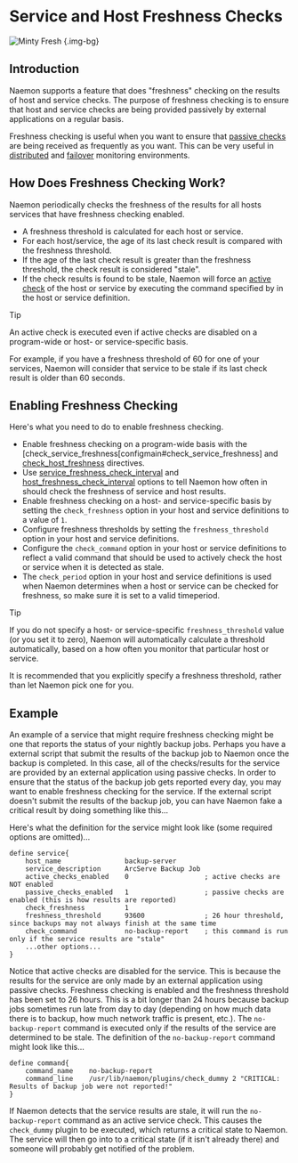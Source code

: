 # Service and Host Freshness Checks

![Minty Fresh](/images/usersguide/svg/freshness.svg) {.img-bg}


## Introduction

Naemon supports a feature that does "freshness" checking on the results of host and service checks.  The purpose of freshness checking is to ensure that host and service checks are being provided passively by external applications on a regular basis.

Freshness checking is useful when you want to ensure that [passive checks](passivechecks) are being received as frequently as you want.  This can be very useful in [distributed](distributed) and [failover](redundancy) monitoring environments.


## How Does Freshness Checking Work?

Naemon periodically checks the freshness of the results for all hosts services that have freshness checking enabled.


- A freshness threshold is calculated for each host or service.
- For each host/service, the age of its last check result is compared with the freshness threshold.
- If the age of the last check result is greater than the freshness threshold, the check result is considered "stale".
- If the check results is found to be stale, Naemon will force an [active check](activechecks) of the host or service by executing the command specified by in the host or service definition.


> [!TIP]
> An active check is executed even if active checks are disabled on a program-wide or host- or service-specific basis.

For example, if you have a freshness threshold of 60 for one of your services, Naemon will consider that service to be stale if its last check result is older than 60 seconds.

## Enabling Freshness Checking

Here's what you need to do to enable freshness checking.


- Enable freshness checking on a program-wide basis with the [check_service_freshness[configmain#check_service_freshness] and [check_host_freshness](configmain#check_host_freshness) directives.
- Use [service_freshness_check_interval](configmain#service_freshness_check_interval) and [host_freshness_check_interval](configmain#host_freshness_check_interval) options to tell Naemon how often in should check the freshness of service and host results.
- Enable freshness checking on a host- and service-specific basis by setting the `check_freshness` option in your host and service definitions to a value of `1`.
- Configure freshness thresholds by setting the `freshness_threshold` option in your host and service definitions.
- Configure the `check_command` option in your host or service definitions to reflect a valid command that should be used to actively check the host or service when it is detected as stale.
- The `check_period` option in your host and service definitions is used when Naemon determines when a host or service can be checked for freshness, so make sure it is set to a valid timeperiod.


> [!TIP]
> If you do not specify a host- or service-specific `freshness_threshold` value (or you set it to zero), Naemon will automatically calculate a threshold automatically, based on a how often you monitor that particular host or service.

It is recommended that you explicitly specify a freshness threshold, rather than let Naemon pick one for you.

## Example

An example of a service that might require freshness checking might be one that reports the status of your nightly backup jobs.  Perhaps you have a external script that submit the results of the backup job to Naemon once the backup is completed.  In this case, all of the checks/results for the service are provided by an external application using passive checks.  In order to ensure that the status of the backup job gets reported every day, you may want to enable freshness checking for the service.  If the external script doesn't submit the results of the backup job, you can have Naemon fake a critical result by doing something like this...

Here's what the definition for the service might look like (some required options are omitted)...

```
define service{
    host_name                backup-server
    service_description      ArcServe Backup Job
    active_checks_enabled    0                   ; active checks are NOT enabled
    passive_checks_enabled   1                   ; passive checks are enabled (this is how results are reported)
    check_freshness          1
    freshness_threshold      93600               ; 26 hour threshold, since backups may not always finish at the same time
    check_command            no-backup-report    ; this command is run only if the service results are "stale"
    ...other options...
}
```

Notice that active checks are disabled for the service.  This is because the results for the service are only made by an external application using passive checks.  Freshness checking is enabled and the freshness threshold has been set to 26 hours.  This is a bit longer than 24 hours because backup jobs sometimes run late from day to day (depending on how much data there is to backup, how much network traffic is present, etc.).  The `no-backup-report` command is executed only if the results of the service are determined to be stale.  The definition of the `no-backup-report` command might look like this...

```
define command{
    command_name    no-backup-report
    command_line    /usr/lib/naemon/plugins/check_dummy 2 "CRITICAL: Results of backup job were not reported!"
}
```

If Naemon detects that the service results are stale, it will run the `no-backup-report` command as an active service check.  This causes the `check_dummy` plugin to be executed, which returns a critical state to Naemon.  The service will then go into to a critical state (if it isn't already there) and someone will probably get notified of the problem.
